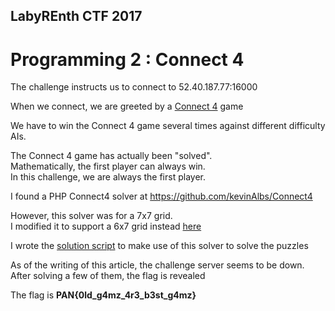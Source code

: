 ## LabyREnth CTF 2017
# Programming 2 : Connect 4

The challenge instructs us to connect to 52.40.187.77:16000

When we connect, we are greeted by a [Connect 4](https://en.wikipedia.org/wiki/Connect_Four) game

We have to win the Connect 4 game several times against different difficulty AIs.

The Connect 4 game has actually been "solved".  
Mathematically, the first player can always win.  
In this challenge, we are always the first player.

I found a PHP Connect4 solver at https://github.com/kevinAlbs/Connect4

However, this solver was for a 7x7 grid.  
I modified it to support a 6x7 grid instead [here](C4AI_6x7.php)

I wrote the [solution script](soln.php) to make use of this solver to solve the puzzles

As of the writing of this article, the challenge server seems to be down.  
After solving a few of them, the flag is revealed

The flag is **PAN{0ld_g4mz_4r3_b3st_g4mz}**
